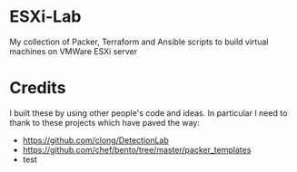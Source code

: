 # ESXi-Lab
My collection of Packer, Terraform and Ansible scripts to build virtual machines on VMWare ESXi server

# Credits
I built these by using other people's code and ideas. In particular I need to thank to these projects which have paved the way:
* https://github.com/clong/DetectionLab
* https://github.com/chef/bento/tree/master/packer_templates
* test
